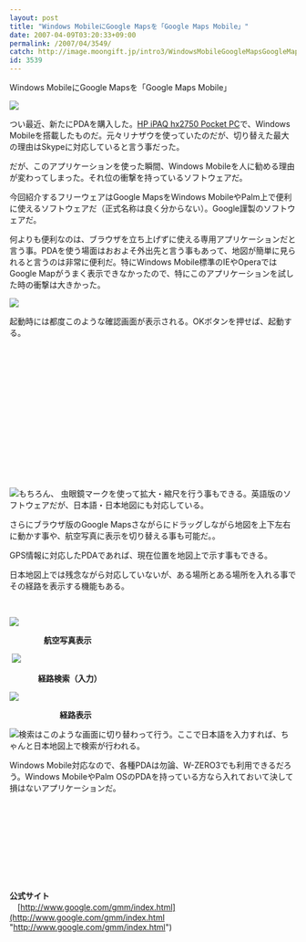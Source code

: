 ```yaml
---
layout: post
title: "Windows MobileにGoogle Mapsを「Google Maps Mobile」"
date: 2007-04-09T03:20:33+09:00
permalink: /2007/04/3549/
catch: http://image.moongift.jp/intro3/WindowsMobileGoogleMapsGoogleMapsMobile_1016E/SCRN00004.jpg
id: 3539
---
```

Windows MobileにGoogle Mapsを「Google Maps Mobile」  
<!--more-->

[![](http://image.moongift.jp/intro3/WindowsMobileGoogleMapsGoogleMapsMobile_1016E/SCRN0001_thumb1.jpg)](http://image.moongift.jp/intro3/WindowsMobileGoogleMapsGoogleMapsMobile_1016E/SCRN00013.jpg)

 

つい最近、新たにPDAを購入した。[HP iPAQ hx2750 Pocket PC](http://h50146.www5.hp.com/products/handhelds/pocketpc/hx2750/)で、Windows Mobileを搭載したものだ。元々リナザウを使っていたのだが、切り替えた最大の理由はSkypeに対応していると言う事だった。

 

だが、このアプリケーションを使った瞬間、Windows Mobileを人に勧める理由が変わってしまった。それ位の衝撃を持っているソフトウェアだ。

 

今回紹介するフリーウェアはGoogle MapsをWindows MobileやPalm上で便利に使えるソフトウェアだ（正式名称は良く分からない）。Google謹製のソフトウェアだ。

 

何よりも便利なのは、ブラウザを立ち上げずに使える専用アプリケーションだと言う事。PDAを使う場面はおおよそ外出先と言う事もあって、地図が簡単に見られると言うのは非常に便利だ。特にWindows Mobile標準のIEやOperaではGoogle Mapがうまく表示できなかったので、特にこのアプリケーションを試した時の衝撃は大きかった。

[![](http://image.moongift.jp/intro3/WindowsMobileGoogleMapsGoogleMapsMobile_1016E/SCRN0000_thumb1.jpg)](http://image.moongift.jp/intro3/WindowsMobileGoogleMapsGoogleMapsMobile_1016E/SCRN00003.jpg)

起動時には都度このような確認画面が表示される。OKボタンを押せば、起動する。

 

&nbsp;

 

&nbsp;

 

&nbsp;

 

&nbsp;

 

&nbsp;

 

&nbsp;

 

&nbsp;

 

&nbsp;

 

[![](http://image.moongift.jp/intro3/WindowsMobileGoogleMapsGoogleMapsMobile_1016E/SCRN0002_thumb1.jpg)](http://image.moongift.jp/intro3/WindowsMobileGoogleMapsGoogleMapsMobile_1016E/SCRN00023.jpg)もちろん、 虫眼鏡マークを使って拡大・縮尺を行う事もできる。英語版のソフトウェアだが、日本語・日本地図にも対応している。

 

さらにブラウザ版のGoogle Mapsさながらにドラッグしながら地図を上下左右に動かす事や、航空写真に表示を切り替える事も可能だ。。

 

GPS情報に対応したPDAであれば、現在位置を地図上で示す事もできる。

 

日本地図上では残念ながら対応していないが、ある場所とある場所を入れる事でその経路を表示する機能もある。

 

&nbsp;

[![](http://image.moongift.jp/intro3/WindowsMobileGoogleMapsGoogleMapsMobile_1016E/SCRN00004.jpg)](http://image.moongift.jp/intro3/WindowsMobileGoogleMapsGoogleMapsMobile_1016E/SCRN00005.jpg)

　　　　 **航空写真表示**

 

&nbsp;[![](http://image.moongift.jp/intro3/WindowsMobileGoogleMapsGoogleMapsMobile_1016E/SCRN00014.jpg)](http://image.moongift.jp/intro3/WindowsMobileGoogleMapsGoogleMapsMobile_1016E/SCRN00015.jpg)

 

&nbsp;　　　 **経路検索（入力）**

 

[![](http://image.moongift.jp/intro3/WindowsMobileGoogleMapsGoogleMapsMobile_1016E/SCRN00024.jpg)](http://image.moongift.jp/intro3/WindowsMobileGoogleMapsGoogleMapsMobile_1016E/SCRN00025.jpg)

 

　　　　　　 **経路表示**

 

[![](http://image.moongift.jp/intro3/WindowsMobileGoogleMapsGoogleMapsMobile_1016E/SCRN0003_thumb1.jpg)](http://image.moongift.jp/intro3/WindowsMobileGoogleMapsGoogleMapsMobile_1016E/SCRN00033.jpg)検索はこのような画面に切り替わって行う。ここで日本語を入力すれば、ちゃんと日本地図上で検索が行われる。

 

Windows Mobile対応なので、各種PDAは勿論、W-ZERO3でも利用できるだろう。Windows MobileやPalm OSのPDAを持っている方なら入れておいて決して損はないアプリケーションだ。

 

&nbsp;

 

&nbsp;

 

&nbsp;

 

&nbsp;

 

&nbsp;

 

**公式サイト**  
　[http://www.google.com/gmm/index.html](http://www.google.com/gmm/index.html "http://www.google.com/gmm/index.html")

